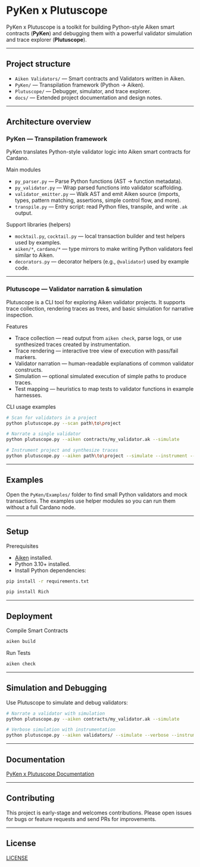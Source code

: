 # PyKen x Plutuscope

PyKen x Plutuscope is a toolkit for building Python-style Aiken smart contracts (**PyKen**) and debugging them with a powerful validator simulation and trace explorer (**Plutuscope**).

---

## Project structure

- `Aiken Validators/` — Smart contracts and Validators written in Aiken.
- `PyKen/` — Transpilation framework (Python → Aiken).
- `Plutuscope/` — Debugger, simulator, and trace explorer.
- `docs/` — Extended project documentation and design notes.

---

## Architecture overview

### PyKen — Transpilation framework

PyKen translates Python-style validator logic into Aiken smart contracts for Cardano.

Main modules

- `py_parser.py` — Parse Python functions (AST → function metadata).
- `py_validator.py` — Wrap parsed functions into validator scaffolding.
- `validator_emitter.py` — Walk AST and emit Aiken source (imports, types, pattern matching, assertions, simple control flow, and more).
- `transpile.py` — Entry script: read Python files, transpile, and write `.ak` output.

Support libraries (helpers)

- `mocktail.py`, `cocktail.py` — local transaction builder and test helpers used by examples.
- `aiken/*`, `cardano/*` — type mirrors to make writing Python validators feel similar to Aiken.
- `decorators.py` — decorator helpers (e.g., `@validator`) used by example code.

---

### Plutuscope — Validator narration & simulation

Plutuscope is a CLI tool for exploring Aiken validator projects. It supports trace collection, rendering traces as trees, and basic simulation for narrative inspection.

Features

- Trace collection — read output from `aiken check`, parse logs, or use synthesized traces created by instrumentation.
- Trace rendering — interactive tree view of execution with pass/fail markers.
- Validator narration — human-readable explanations of common validator constructs.
- Simulation — optional simulated execution of simple paths to produce traces.
- Test mapping — heuristics to map tests to validator functions in example harnesses.

CLI usage examples

```bash
# Scan for validators in a project
python plutuscope.py --scan path\to\project

# Narrate a single validator
python plutuscope.py --aiken contracts/my_validator.ak --simulate

# Instrument project and synthesize traces
python plutuscope.py --aiken path\to\project --simulate --instrument --verbose
```

---

## Examples

Open the `PyKen/Examples/` folder to find small Python validators and mock transactions. The examples use helper modules so you can run them without a full Cardano node.

---

## Setup

Prerequisites

- [Aiken](https://aiken-lang.org) installed.
- Python 3.10+ installed.
- Install Python dependencies:

```bash
pip install -r requirements.txt

pip install Rich
```

---

## Deployment

Compile Smart Contracts

```bash
aiken build
```

Run Tests

```bash
aiken check
```

---

## Simulation and Debugging

Use Plutuscope to simulate and debug validators:

```bash
# Narrate a validator with simulation
python plutuscope.py --aiken contracts/my_validator.ak --simulate

# Verbose simulation with instrumentation
python plutuscope.py --aiken validators/ --simulate --verbose --instrument
```

---

## Documentation

[PyKen x Plutuscope Documentation](docs/PyKen_x_Plutuscope_Documentation.pdf)

---

## Contributing

This project is early-stage and welcomes contributions. Please open issues for bugs or feature requests and send PRs for improvements.

---

## License

[LICENSE](LICENSE)
